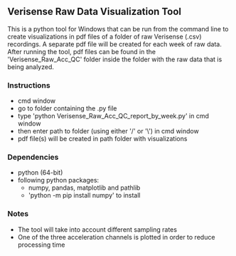 ## Verisense Raw Data Visualization Tool

This is a python tool for Windows that can be run from the command line to create visualizations in pdf files of a folder of raw Verisense (.csv) recordings. A separate pdf file will be created for each week of raw data. After running the tool, pdf files can be found in the 'Verisense_Raw_Acc_QC' folder inside the folder with the raw data that is being analyzed.

### Instructions

- cmd window
- go to folder containing the .py file
- type 'python Verisense_Raw_Acc_QC_report_by_week.py' in cmd window
- then enter path to folder (using either '/' or '\\') in cmd window
- pdf file(s) will be created in path folder with visualizations


### Dependencies
- python (64-bit)
- following python packages:
	- numpy, pandas, matplotlib and pathlib
  - 'python -m pip install numpy' to install

### Notes
- The tool will take into account different sampling rates
- One of the three acceleration channels is plotted in order to reduce processing time
